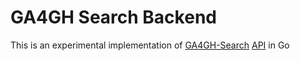 # GA4GH Search Backend

This is an experimental implementation of [GA4GH-Search](https://github.com/ga4gh-discovery/ga4gh-search) [API](https://github.com/ga4gh-discovery/ga4gh-search/blob/develop/openapi/openapi.yaml) in Go

